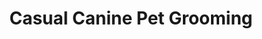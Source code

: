 ---
title: "Casual Canine Pet Grooming"
url: /saint-francis/casual-canine-pet-grooming/
shop: pet grooming
---